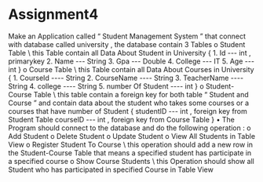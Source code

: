 # Assignment4
Make an Application called “ Student Management System ” that connect with database called university , the database contain 3 Tables  o	Student Table \ this Table contain all Data About Student in University { 1.	Id --- int , primarykey 2.	Name --- String 3.	Gpa --- Double 4.	College --- IT 5.	Age --- int } o	Course Table \ this Table contain all Data About Courses in University { 1. CourseId ---- String 2. CourseName ---- String 3. TeacherName ---- String 4. college ---- String 5. number Of Student ---- int } o	Student-Course Table \ this table contain a foreign key for both table “ Student and Course ” and contain data about the student who takes some courses or a courses that have number of Student { studentID --- int , foreign key from Student Table courseID --- int , foreign key from Course Table }  •	The Program should connect to the database and do the following operation : o	Add Student o	Delete Student o	Update Student o	View All Students in Table View o	Register Student To Course \ this operation should add a new row in the Student-Course Table that means a specified student has participate in a specified course o	Show Course Students \ this Operation should show all Student who has participated in specified Course in Table View
